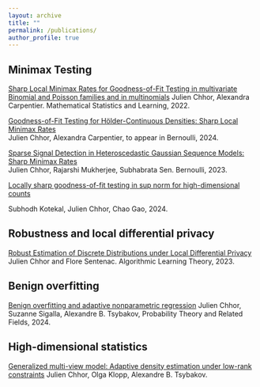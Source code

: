 ```yaml
---
layout: archive
title: ""
permalink: /publications/
author_profile: true
---
```



## Minimax Testing 

[Sharp Local Minimax Rates for Goodness-of-Fit Testing in multivariate Binomial and Poisson families and in multinomials](https://ems.press/journals/msl/articles/8015868)
Julien Chhor, Alexandra Carpentier. Mathematical Statistics and Learning, 2022.


[Goodness-of-Fit Testing for Hölder-Continuous Densities: Sharp Local Minimax Rates](https://arxiv.org/abs/2109.04346)  
Julien Chhor, Alexandra Carpentier, to appear in Bernoulli, 2024.

[Sparse Signal Detection in Heteroscedastic Gaussian Sequence Models: Sharp Minimax Rates](https://arxiv.org/abs/2211.08580)  
Julien Chhor, Rajarshi Mukherjee, Subhabrata Sen. Bernoulli, 2023.

[Locally sharp goodness-of-fit testing in sup norm for high-dimensional counts](https://arxiv.org/abs/2409.08871)

Subhodh Kotekal, Julien Chhor, Chao Gao, 2024.

## Robustness and local differential privacy

[Robust Estimation of Discrete Distributions under Local Differential Privacy](https://arxiv.org/abs/2202.06825)  
Julien Chhor and Flore Sentenac. Algorithmic Learning Theory, 2023.

## Benign overfitting

[Benign overfitting and adaptive nonparametric regression](https://arxiv.org/abs/2206.13347) 
Julien Chhor, Suzanne Sigalla, Alexandre B. Tsybakov, Probability Theory and Related Fields, 2024.

## High-dimensional statistics

[Generalized multi-view model: Adaptive density estimation under low-rank constraints](https://arxiv.org/abs/2404.17209)
Julien Chhor, Olga Klopp, Alexandre B. Tsybakov.
